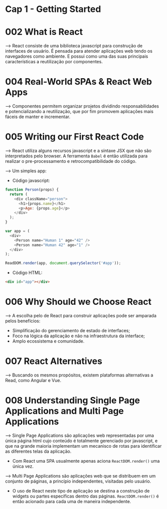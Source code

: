 # Cap 1 - Getting Started

# 002 What is React
--> React consiste de uma biblioteca javascript para construção de interfaces de usuário. É pensada para 
atender aplicações web tendo os navegadores como ambiente. E possui como uma das suas principais 
características a reutilização por componentes.

# 004 Real-World SPAs & React Web Apps
--> Componentes permitem organizar projetos dividindo responsabilidades e potencializando a reutilização, 
que por fim promovem aplicações mais fáceis de manter e incrementar.

# 005 Writing our First React Code
--> React utiliza alguns recursos javascript e a síntaxe JSX que não são interpretados pelo browser. A 
ferramenta `Babel` é então utilizada para realizar o pre-processamento e retrocompatibilidade do código.

--> Um simples app:
* Código javascript:
```javascript
function Person(props) {
  return (
    <div className="person">
      <h1>{props.name}</h1>
      <p>Age: {props.age}</p>
    </div>
  );
}

var app = (
  <div>
    <Person name="Human 1" age="42" />
    <Person name="Human 42" age="1" />
  </div>
);

ReadDOM.render(app, document.querySelector('#app'));
```
* Código HTML:
```html
<div id="app"></div>
```

# 006 Why Should we Choose React
--> A escolha pelo de React para construir aplicações pode ser amparada pelos benefícios:
* Simplificação do gerenciamento de estado de interfaces;
* Foco na lógica da aplicação e não na infraestrutura da interface;
* Amplo ecossistema e comunidade.

# 007 React Alternatives
--> Buscando os mesmos propósitos, existem plataformas alternativas a Read, como Angular e Vue.

# 008 Understanding Single Page Applications and Multi Page Applications
--> Single Page Applications são aplicações web representadas por uma única página html cujo conteúdo é 
totalmente gerenciado por javascript, e que na grande maioria implementam um mecanisco de rotas para 
identificar as diferentes telas da aplicação.
* Com React uma SPA usualmente apenas aciona `ReactDOM.render()` uma única vez.

--> Multi Page Applications são aplicações web que se distribuem em um conjunto de páginas, a princípio 
independentes, visitadas pelo usuário.
* O uso de React neste tipo de aplicação se destina a construção de widgets ou partes específicas dentro 
das páginas. `ReactDOM.render()` é então acionado para cada uma de maneira independente.